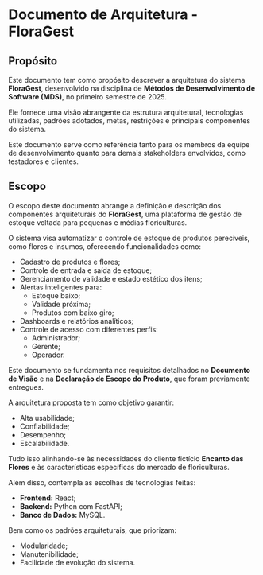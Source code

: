 # Documento de Arquitetura - FloraGest

## Propósito

Este documento tem como propósito descrever a arquitetura do sistema **FloraGest**, desenvolvido na disciplina de **Métodos de Desenvolvimento de Software (MDS)**, no primeiro semestre de 2025.

Ele fornece uma visão abrangente da estrutura arquitetural, tecnologias utilizadas, padrões adotados, metas, restrições e principais componentes do sistema. 

Este documento serve como referência tanto para os membros da equipe de desenvolvimento quanto para demais stakeholders envolvidos, como testadores e clientes.

## Escopo

O escopo deste documento abrange a definição e descrição dos componentes arquiteturais do **FloraGest**, uma plataforma de gestão de estoque voltada para pequenas e médias floriculturas.

O sistema visa automatizar o controle de estoque de produtos perecíveis, como flores e insumos, oferecendo funcionalidades como:

- Cadastro de produtos e flores;
- Controle de entrada e saída de estoque;
- Gerenciamento de validade e estado estético dos itens;
- Alertas inteligentes para:
  - Estoque baixo;
  - Validade próxima;
  - Produtos com baixo giro;
- Dashboards e relatórios analíticos;
- Controle de acesso com diferentes perfis:
  - Administrador;
  - Gerente;
  - Operador.

Este documento se fundamenta nos requisitos detalhados no **Documento de Visão** e na **Declaração de Escopo do Produto**, que foram previamente entregues.

A arquitetura proposta tem como objetivo garantir:

- Alta usabilidade;
- Confiabilidade;
- Desempenho;
- Escalabilidade.

Tudo isso alinhando-se às necessidades do cliente fictício **Encanto das Flores** e às características específicas do mercado de floriculturas.

Além disso, contempla as escolhas de tecnologias feitas:

- **Frontend:** React;
- **Backend:** Python com FastAPI;
- **Banco de Dados:** MySQL.

Bem como os padrões arquiteturais, que priorizam:

- Modularidade;
- Manutenibilidade;
- Facilidade de evolução do sistema.
